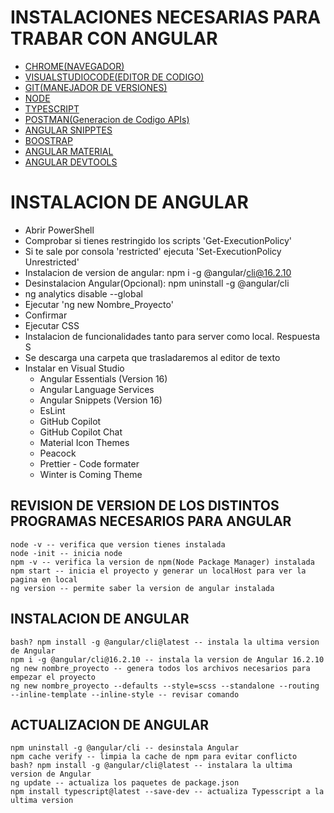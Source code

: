 # INSTALACIONES NECESARIAS PARA TRABAR CON ANGULAR
- [CHROME(NAVEGADOR)](https://www.google.com/intl/es_es/chrome/)
- [VISUALSTUDIOCODE(EDITOR DE CODIGO)](https://code.visualstudio.com/download)
- [GIT(MANEJADOR DE VERSIONES)](https://git-scm.com/)
- [NODE](https://nodejs.org/en/)
- [TYPESCRIPT](https://www.typescriptlang.org/download/)
- [POSTMAN(Generacion de Codigo APIs)](https://www.postman.com/downloads/)
- [ANGULAR SNIPPTES](https://marketplace.visualstudio.com/items?itemName=johnpapa.Angular2)
- [BOOSTRAP](https://getbootstrap.com/)
- [ANGULAR MATERIAL](https://material.angular.io/)
- [ANGULAR DEVTOOLS](https://chromewebstore.google.com/detail/angular-devtools/ienfalfjdbdpebioblfackkekamfmbnh)

 # INSTALACION DE ANGULAR
  - Abrir PowerShell
  - Comprobar si tienes restringido los scripts 'Get-ExecutionPolicy'
  - Si te sale por consola 'restricted' ejecuta 'Set-ExecutionPolicy Unrestricted'
  - Instalacion de version de angular: npm i -g @angular/cli@16.2.10
  - Desinstalacion Angular(Opcional): npm uninstall -g @angular/cli
  - ng analytics disable --global
  - Ejecutar 'ng new Nombre_Proyecto'
  - Confirmar
  - Ejecutar CSS
  - Instalacion de funcionalidades tanto para server como local. Respuesta S
  - Se descarga una carpeta que trasladaremos al editor de texto
  - Instalar en Visual Studio
    - Angular Essentials (Version 16)
    - Angular Language Services
    - Angular Snippets (Version 16)
    - EsLint
    - GitHub Copilot
    - GitHub Copilot Chat
    - Material Icon Themes
    - Peacock
    - Prettier - Code formater
    - Winter is Coming Theme

## REVISION DE VERSION DE LOS DISTINTOS PROGRAMAS NECESARIOS PARA ANGULAR
    node -v -- verifica que version tienes instalada
    node -init -- inicia node
    npm -v -- verifica la version de npm(Node Package Manager) instalada
    npm start -- inicia el proyecto y generar un localHost para ver la pagina en local
    ng version -- permite saber la version de angular instalada

## INSTALACION DE ANGULAR
    bash? npm install -g @angular/cli@latest -- instala la ultima version de Angular
    npm i -g @angular/cli@16.2.10 -- instala la version de Angular 16.2.10
    ng new nombre_proyecto -- genera todos los archivos necesarios para empezar el proyecto
    ng new nombre_proyecto --defaults --style=scss --standalone --routing --inline-template --inline-style -- revisar comando
    
## ACTUALIZACION DE ANGULAR
    npm uninstall -g @angular/cli -- desinstala Angular
    npm cache verify -- limpia la cache de npm para evitar conflicto
    bash? npm install -g @angular/cli@latest -- instalara la ultima version de Angular
    ng update -- actualiza los paquetes de package.json
    npm install typescript@latest --save-dev -- actualiza Typesscript a la ultima version
